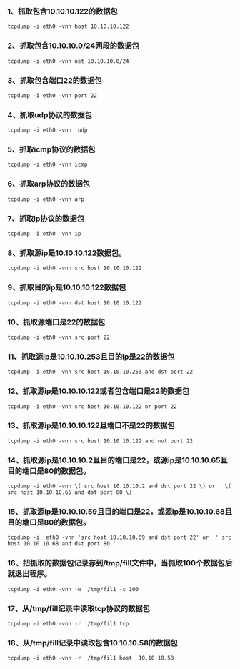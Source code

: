 ### 1、抓取包含10.10.10.122的数据包 
```
tcpdump -i eth0 -vnn host 10.10.10.122
```
### 2、抓取包含10.10.10.0/24网段的数据包
```
tcpdump -i eth0 -vnn net 10.10.10.0/24
```
### 3、抓取包含端口22的数据包
```
tcpdump -i eth0 -vnn port 22
```
### 4、抓取udp协议的数据包
```
tcpdump -i eth0 -vnn  udp
```
### 5、抓取icmp协议的数据包
```
tcpdump -i eth0 -vnn icmp
```
### 6、抓取arp协议的数据包
```
tcpdump -i eth0 -vnn arp
```
### 7、抓取ip协议的数据包
```
tcpdump -i eth0 -vnn ip
```
### 8、抓取源ip是10.10.10.122数据包。
```
tcpdump -i eth0 -vnn src host 10.10.10.122
```
### 9、抓取目的ip是10.10.10.122数据包
```
tcpdump -i eth0 -vnn dst host 10.10.10.122
```
### 10、抓取源端口是22的数据包
```
tcpdump -i eth0 -vnn src port 22
```
### 11、抓取源ip是10.10.10.253且目的ip是22的数据包
```
tcpdump -i eth0 -vnn src host 10.10.10.253 and dst port 22
```
### 12、抓取源ip是10.10.10.122或者包含端口是22的数据包
```
tcpdump -i eth0 -vnn src host 10.10.10.122 or port 22
```
### 13、抓取源ip是10.10.10.122且端口不是22的数据包
```
tcpdump -i eth0 -vnn src host 10.10.10.122 and not port 22
```
### 14、抓取源ip是10.10.10.2且目的端口是22，或源ip是10.10.10.65且目的端口是80的数据包。
```
tcpdump -i eth0 -vnn \( src host 10.10.10.2 and dst port 22 \) or   \( src host 10.10.10.65 and dst port 80 \)
```
### 15、抓取源ip是10.10.10.59且目的端口是22，或源ip是10.10.10.68且目的端口是80的数据包。
```
tcpdump -i  eth0 -vnn 'src host 10.10.10.59 and dst port 22' or  ' src host 10.10.10.68 and dst port 80 '
```
### 16、把抓取的数据包记录存到/tmp/fill文件中，当抓取100个数据包后就退出程序。
```
tcpdump –i eth0 -vnn -w  /tmp/fil1 -c 100
```
### 17、从/tmp/fill记录中读取tcp协议的数据包
```
tcpdump –i eth0 -vnn -r  /tmp/fil1 tcp
```
### 18、从/tmp/fill记录中读取包含10.10.10.58的数据包
```
tcpdump –i eth0 -vnn -r  /tmp/fil1 host  10.10.10.58
```
